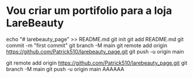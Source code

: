 # Vou criar um portifolio para a loja LareBeauty

echo "# larebeauty_page" >> README.md
git init
git add README.md
git commit -m "first commit"
git branch -M main
git remote add origin https://github.com/Patrick510/larebeauty_page.git
git push -u origin main

git remote add origin https://github.com/Patrick510/larebeauty_page.git
git branch -M main
git push -u origin main
AAAAAA